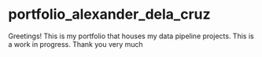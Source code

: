 # portfolio_alexander_dela_cruz
Greetings! This is my portfolio that houses my data pipeline projects. This is a work in progress. Thank you very much
